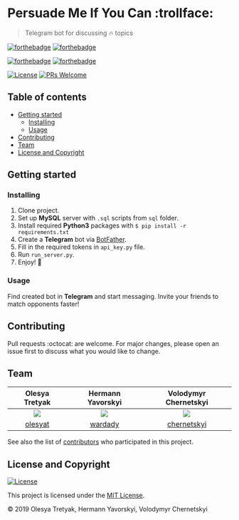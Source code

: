 #  Persuade Me If You Can :trollface:
> Telegram bot for discussing :fire: topics

[![forthebadge](https://forthebadge.com/images/badges/made-with-python.svg)](https://forthebadge.com)
[![forthebadge](https://forthebadge.com/images/badges/built-with-love.svg)](https://forthebadge.com)

[![forthebadge](https://forthebadge.com/images/badges/60-percent-of-the-time-works-every-time.svg)](https://forthebadge.com)
[![forthebadge](https://forthebadge.com/images/badges/check-it-out.svg)](https://forthebadge.com)

[![License](http://img.shields.io/:license-mit-blue.svg?style=flat-square)](http://badges.mit-license.org) 
[![PRs Welcome](https://img.shields.io/badge/PRs-welcome-brightgreen.svg?style=flat-square)](http://makeapullrequest.com)

## Table of contents
 - [Getting started](#getting-started)
   - [Installing](#installing)
   - [Usage](#usage)
 - [Contributing](#contributing)
 - [Team](#team)
 - [License and Copyright](license-and-copyright)

## Getting started

### Installing
  1. Clone project.
  2. Set up **MySQL** server with `.sql` scripts from `sql` folder.
  3. Install required **Python3** packages with `$ pip install -r requirements.txt`
  4. Create a **Telegram** bot via [BotFather](t.me/BotFather).
  5. Fill in the required tokens in `api_key.py` file.
  6. Run `run_server.py`.
  6. Enjoy! :tada:

### Usage 
Find created bot in **Telegram** and start messaging. Invite your friends to match opponents faster!

## Contributing
Pull requests :octocat: are welcome. For major changes, please open an issue first to discuss what you would like to change.

## Team
| **Olesya Tretyak** | **Hermann Yavorskyi** | **Volodymyr Chernetskyi** |
| :---: |:---:| :---:|
| <img src="https://vignette.wikia.nocookie.net/naruto/images/6/64/Sakura_Part_1.png/revision/latest/scale-to-width-down/300?cb=20170726101444"> | <img src="https://vignette.wikia.nocookie.net/naruto/images/2/21/Sasuke_Part_1.png/revision/latest/scale-to-width-down/300?cb=20170716092103"> | <img src="https://vignette.wikia.nocookie.net/naruto/images/0/09/Naruto_newshot.png/revision/latest/scale-to-width-down/300?cb=20170621101134"> |
| [olesyat](https://github.com/olesyat) | [wardady](https://github.com/wardady) | [chernetskyi](https://github.com/chernetskyi) |

See also the list of [contributors](https://github.com/wardady/PersuadeMeIfYouCan/contributors) who participated in this project.

## License and Copyright
[![License](http://img.shields.io/:license-mit-blue.svg?style=flat-square)](http://badges.mit-license.org) 

This project is licensed under the [MIT License](https://choosealicense.com/licenses/mit/).

© 2019 Olesya Tretyak, Hermann Yavorskyi, Volodymyr Chernetskyi
